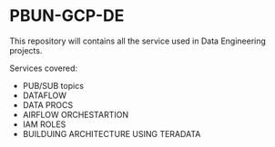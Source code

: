 # PBUN-GCP-DE
This repository will contains all the service used in Data Engineering projects.

Services covered:
  * PUB/SUB topics
  * DATAFLOW
  * DATA PROCS
  * AIRFLOW ORCHESTARTION
  * IAM ROLES
  * BUILDUING ARCHITECTURE USING TERADATA
